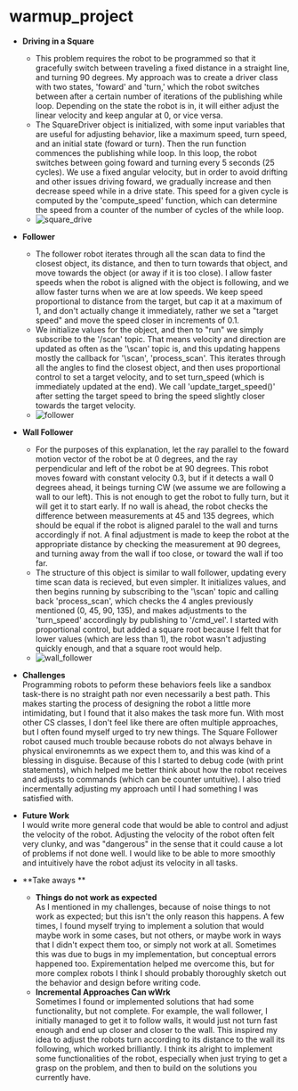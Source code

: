 # warmup_project
* **Driving in a Square**
  * This problem requires the robot to be programmed so that it gracefully switch between traveling a fixed distance in a straight line, and turning 90 degrees. My approach was to create a driver class with two states, 'foward' and 'turn,' which the robot switches between after a certain number of iterations of the publishing while loop. Depending on the state the robot is in, it will either adjust the linear velocity and keep angular at 0, or vice versa.
  * The SquareDriver object is initialized, with some input variables that are useful for adjusting behavior, like a maximum speed, turn speed, and an initial state (foward or turn). Then the run function commences the publishing while loop. In this loop, the robot switches between going foward and turning every 5 seconds (25 cycles). We use a fixed angular velocity, but in order to avoid drifting and other issues driving foward, we gradually increase and then decrease speed while in a drive state. This speed for a given cycle is computed by the 'compute_speed' function, which can determine the speed from a counter of the number of cycles of the while loop. 
  * ![square_drive](https://user-images.githubusercontent.com/63179479/113523140-9cd24f80-956b-11eb-9edb-7472dedde20c.gif)
* **Follower**
  * The follower robot iterates through all the scan data to find the closest object, its distance, and then to turn towards that object, and move towards the object (or away if it is too close). I allow faster speeds when the robot is aligned with the object is following, and we allow faster turns when we are at low speeds. We keep speed proportional to distance from the target, but cap it at a maximum of 1, and don't actually change it immediately, rather we set a "target speed" and move the speed closer in increments of 0.1.
  * We initialize values for the object, and then to "run" we simply subscribe to the '/scan' topic. That means velocity and direction are updated as often as the '\scan' topic is, and this updating happens mostly the callback for '\scan', 'process_scan'. This iterates through all the angles to find the closest object, and then uses proportional control to set a target velocity, and to set turn_speed (which is immediately updated at the end). We call 'update_target_speed()' after setting the target speed to bring the speed slightly closer towards the target velocity.
  * ![follower](https://user-images.githubusercontent.com/63179479/114346576-52cc0980-9b29-11eb-9bcd-fc5043e3b059.gif)

* **Wall Follower**
  * For the purposes of this explanation, let the ray parallel to the foward motion vector of the robot be at 0 degrees, and the ray perpendicular and left of the robot be at 90 degrees. This robot moves foward with constant velocity 0.3, but if it detects a wall 0 degrees ahead, it beings turning CW (we assume we are following a wall to our left). This is not enough to get the robot to fully turn, but it will get it to start early. If no wall is ahead, the robot checks the difference between measurements at 45 and 135 degrees, which should be equal if the robot is aligned paralel to the wall and turns accordingly if not. A final adjustment is made to keep the robot at the appropriate distance by checking the measurement at 90 degrees, and turning away from the wall if too close, or toward the wall if too far.
  * The structure of this object is similar to wall follower, updating every time scan data is recieved, but even simpler. It initializes values, and then begins running by subscribing to the '\scan' topic and calling back 'process_scan', which checks the 4 angles previously mentioned (0, 45, 90, 135), and makes adjustments to the 'turn_speed' accordingly by publishing to '/cmd_vel'. I started with proportional control, but added a square root because I felt that for lower values (which are less than 1), the robot wasn't adjusting quickly enough, and that a square root would help. 
  * ![wall_follower](https://user-images.githubusercontent.com/63179479/114346555-4ba4fb80-9b29-11eb-8d46-9779740cc90d.gif)

* **Challenges** \
 Programming robots to peform these behaviors feels like a sandbox task-there is no straight path nor even necessarily a best path. This makes starting the process of designing the robot a little more intimidating, but I found that it also makes the task more fun. With most other CS classes, I don't feel like there are often multiple approaches, but I often found myself urged to try new things. The Square Follower robot caused much trouble because robots do not always behave in physical environemnts as we expect them to, and this was kind of a blessing in disguise. Because of this I started to debug code (with print statements), which helped me better think about how the robot receives and adjusts to commands (which can be counter untuitive). I also tried incermentally adjusting my approach until I had something I was satisfied with.
* **Future Work** \
 I would write more general code that would be able to control and adjust the velocity of the robot. Adjusting the velocity of the robot often felt very clunky, and was "dangerous" in the sense that it could cause a lot of problems if not done well. I would like to be able to more smoothly and intuitively have the robot adjust its velocity in all tasks.
* **Take aways **
  * **Things do not work as expected**\
    As I mentioned in my challenges, because of noise things to not work as expected; but this isn't the only reason this happens. A few times, I found myself trying to implement a solution that would maybe work in some cases, but not others, or maybe work in ways that I didn't expect them too, or simply not work at all. Sometimes this was due to bugs in my implementation, but conceptual errors happened too. Expirementation helped me overcome this, but for more complex robots I think I should probably thoroughly sketch out the behavior and design before writing code.
  * **Incremental Approaches Can wWrk**\
    Sometimes I found or implemented solutions that had some functionality, but not complete. For example, the wall follower, I initially managed to get it to follow walls, it would just not turn fast enough and end up closer and closer to the wall. This inspired my idea to adjust the robots turn according to its distance to the wall its following, which worked brilliantly. I think its alright to implement some functionalities of the robot, especially when just trying to get a grasp on the problem, and then to build on the solutions you currently have.
